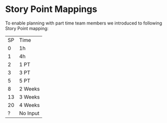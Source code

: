 # Story Point Mappings

To enable planning with part time team members we introduced to following Story Point mapping:

<table>
<tr><td>SP</td><td>Time</td></tr>
<tr><td>0</td><td>1h</td></tr>
<tr><td>1</td><td>4h</td></tr>
<tr><td>2</td><td>1 PT</td></tr>
<tr><td>3</td><td>3 PT</td></tr>
<tr><td>5</td><td>5 PT</td></tr>
<tr><td>8</td><td>2 Weeks</td></tr>
<tr><td>13</td><td>3 Weeks</td></tr>
<tr><td>20</td><td>4 Weeks</td></tr>
<tr><td>?</td><td>No Input</td></tr>
</table>